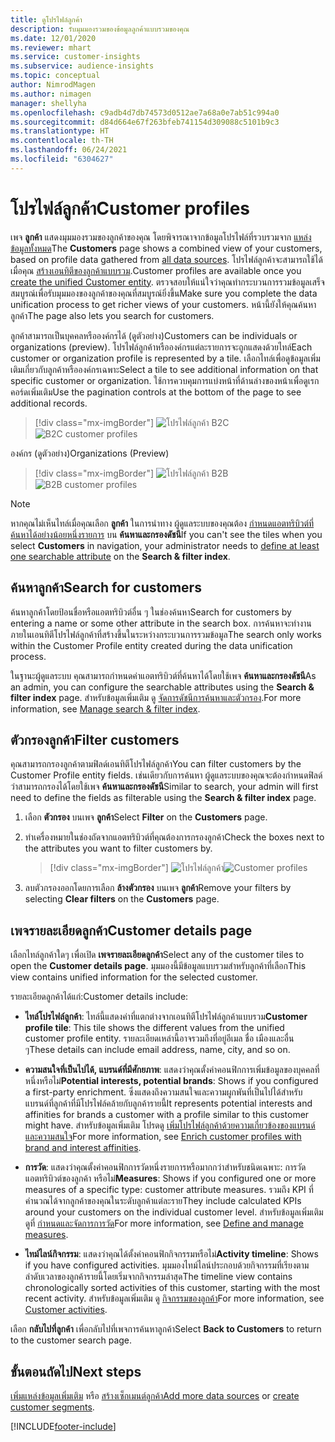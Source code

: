 ```yaml
---
title: ดูโปรไฟล์ลูกค้า
description: รับมุมมองรวมของข้อมูลลูกค้าแบบรวมของคุณ
ms.date: 12/01/2020
ms.reviewer: mhart
ms.service: customer-insights
ms.subservice: audience-insights
ms.topic: conceptual
author: NimrodMagen
ms.author: nimagen
manager: shellyha
ms.openlocfilehash: c9adb4d7db74573d0512ae7a68a0e7ab51c994a0
ms.sourcegitcommit: d84d664e67f263bfeb741154d309088c5101b9c3
ms.translationtype: HT
ms.contentlocale: th-TH
ms.lasthandoff: 06/24/2021
ms.locfileid: "6304627"
---
```

# <a name="customer-profiles"></a><span data-ttu-id="423a3-103">โปรไฟล์ลูกค้า</span><span class="sxs-lookup"><span data-stu-id="423a3-103">Customer profiles</span></span>

<span data-ttu-id="423a3-104">เพจ **ลูกค้า** แสดงมุมมองรวมของลูกค้าของคุณ โดยพิจารณาจากข้อมูลโปรไฟล์ที่รวบรวมจาก [แหล่งข้อมูลทั้งหมด](data-sources.md)</span><span class="sxs-lookup"><span data-stu-id="423a3-104">The **Customers** page shows a combined view of your customers, based on profile data gathered from [all data sources](data-sources.md).</span></span> <span data-ttu-id="423a3-105">โปรไฟล์ลูกค้าจะสามารถใช้ได้เมื่อคุณ [สร้างเอนทิตีของลูกค้าแบบรวม](data-unification.md).</span><span class="sxs-lookup"><span data-stu-id="423a3-105">Customer profiles are available once you [create the unified Customer entity](data-unification.md).</span></span> <span data-ttu-id="423a3-106">ตรวจสอบให้แน่ใจว่าคุณทำกระบวนการรวมข้อมูลเสร็จสมบูรณ์เพื่อรับมุมมองของลูกค้าของคุณที่สมบูรณ์ยิ่งขึ้น</span><span class="sxs-lookup"><span data-stu-id="423a3-106">Make sure you complete the data unification process to get richer views of your customers.</span></span> <span data-ttu-id="423a3-107">หน้านี้ยังให้คุณค้นหาลูกค้า</span><span class="sxs-lookup"><span data-stu-id="423a3-107">The page also lets you search for customers.</span></span>

<span data-ttu-id="423a3-108">ลูกค้าสามารถเป็นบุคคลหรือองค์กรได้ (ดูตัวอย่าง)</span><span class="sxs-lookup"><span data-stu-id="423a3-108">Customers can be individuals or organizations (preview).</span></span> <span data-ttu-id="423a3-109">โปรไฟล์ลูกค้าหรือองค์กรแต่ละรายการจะถูกแสดงด้วยไทล์</span><span class="sxs-lookup"><span data-stu-id="423a3-109">Each customer or organization profile is represented by a tile.</span></span> <span data-ttu-id="423a3-110">เลือกไทล์เพื่อดูข้อมูลเพิ่มเติมเกี่ยวกับลูกค้าหรือองค์กรเฉพาะ</span><span class="sxs-lookup"><span data-stu-id="423a3-110">Select a tile to see additional information on that specific customer or organization.</span></span> <span data-ttu-id="423a3-111">ใช้การควบคุมการแบ่งหน้าที่ด้านล่างของหน้าเพื่อดูเรกคอร์ดเพิ่มเติม</span><span class="sxs-lookup"><span data-stu-id="423a3-111">Use the pagination controls at the bottom of the page to see additional records.</span></span>

> [!div class="mx-imgBorder"] 
> <span data-ttu-id="423a3-112">![โปรไฟล์ลูกค้า B2C](media/profiles-customers.png "โปรไฟล์ลูกค้า B2C")</span><span class="sxs-lookup"><span data-stu-id="423a3-112">![B2C customer profiles](media/profiles-customers.png "B2C customer profiles")</span></span>

<span data-ttu-id="423a3-113">องค์กร (ดูตัวอย่าง)</span><span class="sxs-lookup"><span data-stu-id="423a3-113">Organizations (Preview)</span></span>
> [!div class="mx-imgBorder"] 
> <span data-ttu-id="423a3-114">![โปรไฟล์ลูกค้า B2B](media/profile-customers-b2b.png "โปรไฟล์ลูกค้า B2B")</span><span class="sxs-lookup"><span data-stu-id="423a3-114">![B2B customer profiles](media/profile-customers-b2b.png "B2B customer profiles")</span></span>

> [!NOTE]
> <span data-ttu-id="423a3-115">หากคุณไม่เห็นไทล์เมื่อคุณเลือก **ลูกค้า** ในการนำทาง ผู้ดูแลระบบของคุณต้อง [กำหนดแอตทริบิวต์ที่ค้นหาได้อย่างน้อยหนึ่งรายการ](search-filter-index.md) บน **ค้นหาและกรองดัชนี**</span><span class="sxs-lookup"><span data-stu-id="423a3-115">If you can't see the tiles when you select **Customers** in navigation, your administrator needs to [define at least one searchable attribute](search-filter-index.md) on the **Search & filter index**.</span></span>

## <a name="search-for-customers"></a><span data-ttu-id="423a3-116">ค้นหาลูกค้า</span><span class="sxs-lookup"><span data-stu-id="423a3-116">Search for customers</span></span>

<span data-ttu-id="423a3-117">ค้นหาลูกค้าโดยป้อนชื่อหรือแอตทริบิวต์อื่น ๆ ในช่องค้นหา</span><span class="sxs-lookup"><span data-stu-id="423a3-117">Search for customers by entering a name or some other attribute in the search box.</span></span> <span data-ttu-id="423a3-118">การค้นหาจะทำงานภายในเอนทิตีโปรไฟล์ลูกค้าที่สร้างขึ้นในระหว่างกระบวนการรวมข้อมูล</span><span class="sxs-lookup"><span data-stu-id="423a3-118">The search only works within the Customer Profile entity created during the data unification process.</span></span>

<span data-ttu-id="423a3-119">ในฐานะผู้ดูแลระบบ คุณสามารถกำหนดค่าแอตทริบิวต์ที่ค้นหาได้โดยใช้เพจ **ค้นหาและกรองดัชนี**</span><span class="sxs-lookup"><span data-stu-id="423a3-119">As an admin, you can configure the searchable attributes using the **Search & filter index** page.</span></span> <span data-ttu-id="423a3-120">สำหรับข้อมูลเพิ่มเติม ดู [จัดการดัชนีการค้นหาและตัวกรอง](search-filter-index.md).</span><span class="sxs-lookup"><span data-stu-id="423a3-120">For more information, see [Manage search & filter index](search-filter-index.md).</span></span>

## <a name="filter-customers"></a><span data-ttu-id="423a3-121">ตัวกรองลูกค้า</span><span class="sxs-lookup"><span data-stu-id="423a3-121">Filter customers</span></span>

<span data-ttu-id="423a3-122">คุณสามารถกรองลูกค้าตามฟิลด์เอนทิตีโปรไฟล์ลูกค้า</span><span class="sxs-lookup"><span data-stu-id="423a3-122">You can filter customers by the Customer Profile entity fields.</span></span> <span data-ttu-id="423a3-123">เช่นเดียวกับการค้นหา ผู้ดูแลระบบของคุณจะต้องกำหนดฟิลด์ว่าสามารถกรองได้โดยใช้เพจ **ค้นหาและกรองดัชนี**</span><span class="sxs-lookup"><span data-stu-id="423a3-123">Similar to search, your admin will first need to define the fields as filterable using the **Search & filter index** page.</span></span>

1. <span data-ttu-id="423a3-124">เลือก **ตัวกรอง** บนเพจ **ลูกค้า**</span><span class="sxs-lookup"><span data-stu-id="423a3-124">Select **Filter** on the **Customers** page.</span></span>

2. <span data-ttu-id="423a3-125">ทำเครื่องหมายในช่องถัดจากแอตทริบิวต์ที่คุณต้องการกรองลูกค้า</span><span class="sxs-lookup"><span data-stu-id="423a3-125">Check the boxes next to the attributes you want to filter customers by.</span></span>

   > [!div class="mx-imgBorder"] 
   > <span data-ttu-id="423a3-126">![โปรไฟล์ลูกค้า](media/profiles-customers3.png "โปรไฟล์ลูกค้า")</span><span class="sxs-lookup"><span data-stu-id="423a3-126">![Customer profiles](media/profiles-customers3.png "Customer profiles")</span></span>

3. <span data-ttu-id="423a3-127">ลบตัวกรองออกโดยการเลือก **ล้างตัวกรอง** บนเพจ **ลูกค้า**</span><span class="sxs-lookup"><span data-stu-id="423a3-127">Remove your filters by selecting **Clear filters** on the **Customers** page.</span></span>

##  <a name="customer-details-page"></a><span data-ttu-id="423a3-128">เพจรายละเอียดลูกค้า</span><span class="sxs-lookup"><span data-stu-id="423a3-128">Customer details page</span></span>

<span data-ttu-id="423a3-129">เลือกไทล์ลูกค้าใดๆ เพื่อเปิด **เพจรายละเอียดลูกค้า**</span><span class="sxs-lookup"><span data-stu-id="423a3-129">Select any of the customer tiles to open the **Customer details page**.</span></span> <span data-ttu-id="423a3-130">มุมมองนี้มีข้อมูลแบบรวมสำหรับลูกค้าที่เลือก</span><span class="sxs-lookup"><span data-stu-id="423a3-130">This view contains unified information for the selected customer.</span></span>

<span data-ttu-id="423a3-131">รายละเอียดลูกค้าได้แก่:</span><span class="sxs-lookup"><span data-stu-id="423a3-131">Customer details include:</span></span>

-   <span data-ttu-id="423a3-132">**ไทล์โปรไฟล์ลูกค้า**: ไทล์นี้แสดงค่าที่แตกต่างจากเอนทิตีโปรไฟล์ลูกค้าแบบรวม</span><span class="sxs-lookup"><span data-stu-id="423a3-132">**Customer profile tile**: This tile shows the different values from the unified customer profile entity.</span></span> <span data-ttu-id="423a3-133">รายละเอียดเหล่านี้อาจรวมถึงที่อยู่อีเมล ชื่อ เมืองและอื่น ๆ</span><span class="sxs-lookup"><span data-stu-id="423a3-133">These details can include email address, name, city, and so on.</span></span> 

-   <span data-ttu-id="423a3-134">**ความสนใจที่เป็นไปได้, แบรนด์ที่มีศักยภาพ**: แสดงว่าคุณตั้งค่าคอนฟิกการเพิ่มข้อมูลของบุคคลที่หนึ่งหรือไม่</span><span class="sxs-lookup"><span data-stu-id="423a3-134">**Potential interests, potential brands**: Shows if you configured a first-party enrichment.</span></span> <span data-ttu-id="423a3-135">ซึ่งแสดงถึงความสนใจและความผูกพันที่เป็นไปได้สำหรับแบรนด์ที่ลูกค้าที่มีโปรไฟล์คล้ายกับลูกค้ารายนี้</span><span class="sxs-lookup"><span data-stu-id="423a3-135">It represents potential interests and affinities for brands a customer with a profile similar to this customer might have.</span></span> <span data-ttu-id="423a3-136">สำหรับข้อมูลเพิ่มเติม โปรดดู [เพิ่มโปรไฟล์ลูกค้าด้วยความเกี่ยวข้องของแบรนด์และความสนใจ](enrichment-microsoft.md)</span><span class="sxs-lookup"><span data-stu-id="423a3-136">For more information, see [Enrich customer profiles with brand and interest affinities](enrichment-microsoft.md).</span></span>

-   <span data-ttu-id="423a3-137">**การวัด**: แสดงว่าคุณตั้งค่าคอนฟิกการวัดหนึ่งรายการหรือมากกว่าสำหรับชนิดเฉพาะ: การวัดแอตทริบิวต์ของลูกค้า หรือไม่</span><span class="sxs-lookup"><span data-stu-id="423a3-137">**Measures**: Shows if you configured one or more measures of a specific type: customer attribute measures.</span></span> <span data-ttu-id="423a3-138">รวมถึง KPI ที่คำนวณได้จากลูกค้าของคุณในระดับลูกค้าแต่ละราย</span><span class="sxs-lookup"><span data-stu-id="423a3-138">They include calculated KPIs around your customers on the individual customer level.</span></span> <span data-ttu-id="423a3-139">สำหรับข้อมูลเพิ่มเติม ดูที่ [กำหนดและจัดการการวัด](measures.md)</span><span class="sxs-lookup"><span data-stu-id="423a3-139">For more information, see [Define and manage measures](measures.md).</span></span>

-   <span data-ttu-id="423a3-140">**ไทม์ไลน์กิจกรรม**: แสดงว่าคุณได้ตั้งค่าคอนฟิกกิจกรรมหรือไม่</span><span class="sxs-lookup"><span data-stu-id="423a3-140">**Activity timeline**: Shows if you have configured activities.</span></span> <span data-ttu-id="423a3-141">มุมมองไทม์ไลน์ประกอบด้วยกิจกรรมที่เรียงตามลำดับเวลาของลูกค้ารายนี้โดยเริ่มจากกิจกรรมล่าสุด</span><span class="sxs-lookup"><span data-stu-id="423a3-141">The timeline view contains chronologically sorted activities of this customer, starting with the most recent activity.</span></span> <span data-ttu-id="423a3-142">สำหรับข้อมูลเพิ่มเติม ดู [กิจกรรมของลูกค้า](activities.md)</span><span class="sxs-lookup"><span data-stu-id="423a3-142">For more information, see [Customer activities](activities.md).</span></span>

<span data-ttu-id="423a3-143">เลือก **กลับไปที่ลูกค้า** เพื่อกลับไปที่เพจการค้นหาลูกค้า</span><span class="sxs-lookup"><span data-stu-id="423a3-143">Select **Back to Customers** to return to the customer search page.</span></span>

## <a name="next-steps"></a><span data-ttu-id="423a3-144">ขั้นตอนถัดไป</span><span class="sxs-lookup"><span data-stu-id="423a3-144">Next steps</span></span>

<span data-ttu-id="423a3-145">[เพิ่มแหล่งข้อมูลเพิ่มเติม](data-sources.md) หรือ [สร้างเซ็กเมนต์ลูกค้า](segments.md)</span><span class="sxs-lookup"><span data-stu-id="423a3-145">[Add more data sources](data-sources.md) or [create customer segments](segments.md).</span></span>


[!INCLUDE[footer-include](../includes/footer-banner.md)]
